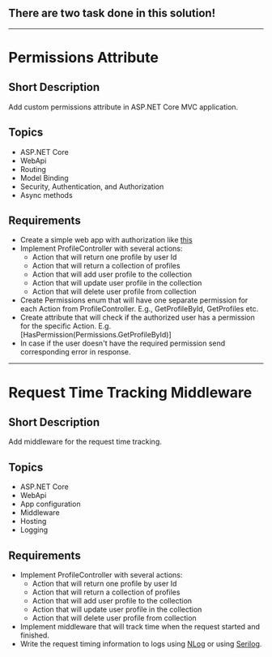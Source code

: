## There are two task done in this solution!
---

# Permissions Attribute
## Short Description
Add custom permissions attribute in ASP.NET Core MVC application.
## Topics
 - ASP.NET Core
 - WebApi
 - Routing
 - Model Binding
 - Security, Authentication, and Authorization
 - Async methods
## Requirements
 - Create a simple web app with authorization like [this](https://docs.microsoft.com/en-us/aspnet/core/security/authorization/secure-data?view=aspnetcore-2.2)
 - Implement ProfileController with several actions:
   - Action that will return one profile by user Id
   - Action that will return a collection of profiles
   - Action that will add user profile to the collection
   - Action that will update user profile in the collection
   - Action that will delete user profile from collection
 - Create Permissions enum that will have one separate permission for each Action from ProfileController. E.g., GetProfileById, GetProfiles etc.
 - Create attribute that will check if the authorized user has a permission for the specific Action. E.g. [HasPermission(Permissions.GetProfileById)]
 - In case if the user doesn't have the required permission send corresponding error in response.

---

# Request Time Tracking Middleware
## Short Description
Add middleware for the request time tracking.
## Topics
 - ASP.NET Core
 - WebApi
 - App configuration
 - Middleware
 - Hosting
 - Logging
## Requirements
 - Implement ProfileController with several actions:
   - Action that will return one profile by user Id
   - Action that will return a collection of profiles
   - Action that will add user profile to the collection
   - Action that will update user profile in the collection
   - Action that will delete user profile from collection
 - Implement middleware that will track time when the request started and finished.
 - Write the request timing information to logs using [NLog](https://nlog-project.org/) or using [Serilog](https://serilog.net/).